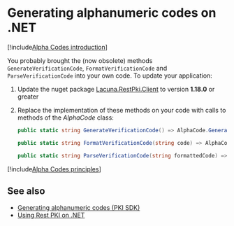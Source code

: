 ﻿# Generating alphanumeric codes on .NET

[!include[Alpha Codes introduction](../../includes/alpha-codes-intro.md)]

You probably brought the (now obsolete) methods `GenerateVerificationCode`, `FormatVerificationCode` and `ParseVerificationCode`
into your own code. To update your application:

1. Update the nuget package [Lacuna.RestPki.Client](https://www.nuget.org/packages/Lacuna.RestPki.Client) to version **1.18.0** or greater
1. Replace the implementation of these methods on your code with calls to methods of the *AlphaCode* class:

   ```cs
   public static string GenerateVerificationCode() => AlphaCode.Generate();
   
   public static string FormatVerificationCode(string code) => AlphaCode.Format(code);
   
   public static string ParseVerificationCode(string formattedCode) => AlphaCode.Parse(formattedCode);
   ```

[!include[Alpha Codes principles](../../includes/alpha-codes-principles.md)]

## See also

* [Generating alphanumeric codes (PKI SDK)](../../pki-sdk/alpha-codes.md)
* [Using Rest PKI on .NET](index.md)
